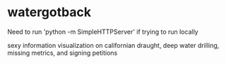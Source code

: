# watergotback
Need to run 'python -m SimpleHTTPServer' if trying to run locally

sexy information visualization on californian draught, deep water drilling, missing metrics, and signing petitions

